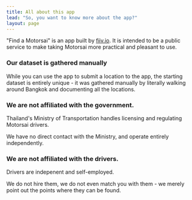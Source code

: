 ```yaml
---
title: All about this app
lead: "So, you want to know more about the app?"
layout: page
---
```


"Find a Motorsai" is an app built by [fiiv.io](https://fiiv.io). It is intended to be a public service to make taking Motorsai more practical and pleasant to use.

### Our dataset is gathered manually

While you can use the app to submit a location to the app, the starting dataset is entirely unique - it was gathered manually by literally walking around Bangkok and documenting all the locations.

### We are not affiliated with the government.

Thailand's Ministry of Transportation handles licensing and regulating Motorsai drivers.

We have no direct contact with the Ministry, and operate entirely independently.

### We are not affiliated with the drivers.

Drivers are indepenent and self-employed.

We do not hire them, we do not even match you with them - we merely point out the points where they can be found.

